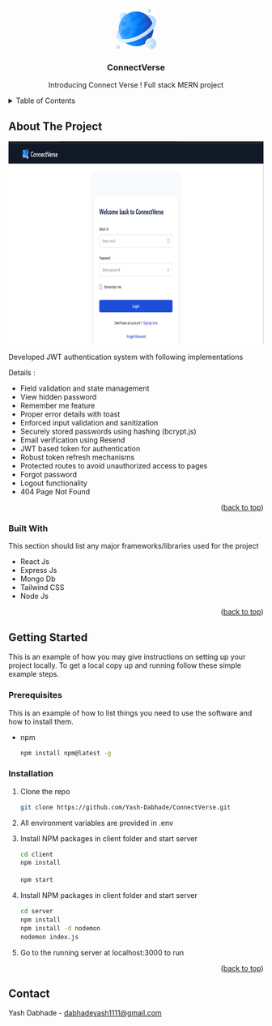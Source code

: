 
<a id="readme-top"></a>


<!-- PROJECT LOGO -->
<br />
<div align="center">
  <a href="https://github.com/othneildrew/Best-README-Template">
    <img src="client/public/assets/logo.png" alt="Logo" width="80" height="80">
  </a>

  <h3 align="center">ConnectVerse</h3>

  <p align="center">
    Introducing Connect Verse ! Full stack MERN project
  </p>
</div>



<!-- TABLE OF CONTENTS -->
<details>
  <summary>Table of Contents</summary>
  <ol>
    <li>
      <a href="#about-the-project">About The Project</a>
      <ul>
        <li><a href="#built-with">Built With</a></li>
      </ul>
    </li>
    <li>
      <a href="#getting-started">Getting Started</a>
      <ul>
        <li><a href="#prerequisites">Prerequisites</a></li>
        <li><a href="#installation">Installation</a></li>
      </ul>
    </li>
    <li><a href="#contact">Contact</a></li>
  </ol>
</details>



<!-- ABOUT THE PROJECT -->
## About The Project

<img src="client/public/assets/ss.png" alt="Logo" width="1200" height="400">

Developed JWT authentication system with following implementations

Details :
* Field validation and state management
* View hidden password 
* Remember me feature
* Proper error details with toast
* Enforced input validation and sanitization
* Securely stored passwords using hashing (bcrypt.js)
* Email verification using Resend
* JWT based token for authentication
* Robust token refresh mechanisms
* Protected routes to avoid unauthorized access to pages
* Forgot password
* Logout functionality
* 404 Page Not Found

  

<p align="right">(<a href="#readme-top">back to top</a>)</p>



### Built With

This section should list any major frameworks/libraries used for the project

* React Js
* Express Js
* Mongo Db
* Tailwind CSS
* Node Js

<p align="right">(<a href="#readme-top">back to top</a>)</p>



<!-- GETTING STARTED -->
## Getting Started

This is an example of how you may give instructions on setting up your project locally.
To get a local copy up and running follow these simple example steps.

### Prerequisites

This is an example of how to list things you need to use the software and how to install them.
* npm
  ```sh
  npm install npm@latest -g
  ```


### Installation
1. Clone the repo
   ```sh
   git clone https://github.com/Yash-Dabhade/ConnectVerse.git
   ```
2. All environment variables are provided in .env
3. Install NPM packages in client folder and start server
   ```sh
   cd client
   npm install

   npm start
   ```
3. Install NPM packages in client folder and start server
   ```sh
   cd server
   npm install
   npm install -d nodemon
   nodemon index.js
   ```
   
5. Go to the running server at localhost:3000 to run

<p align="right">(<a href="#readme-top">back to top</a>)</p>


<!-- CONTACT -->
## Contact

Yash Dabhade - dabhadeyash1111@gmail.com


